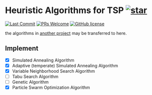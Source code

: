 # Heuristic Algorithms for TSP [![star](https://img.shields.io/github/stars/ZhuYing-CSU/Heuristic-Algorithms-for-TSP?style=social)](https://github.com/ZhuYing-CSU/Heuristic-Algorithms-for-TSP/stargazers)

[![Last Commit](https://img.shields.io/github/last-commit/ZhuYing-CSU/Heuristic-Algorithms-for-TSP)](https://github.com/ZhuYing-CSU/Heuristic-Algorithms-for-TSP)
[![PRs Welcome](https://img.shields.io/badge/PRs-welcome-brightgreen.svg?style=flat-square)](http://makeapullrequest.com)
[![GitHub license](https://img.shields.io/github/license/ZhuYing-CSU/Heuristic-Algorithms-for-TSP?color=blue)](https://github.com/ZhuYing-CSU/Heuristic-Algorithms-for-TSP/blob/main/LICENSE)

the algorithms in [another project](https://github.com/ZhuYing-CSU/Some_VRP_Algorithms) may be transferred to here.

## Implement

- [x] Simulated Annealing Algorithm
- [x] Adaptive (temperate) Simulated Annealing Algorithm
- [x] Variable Neighborhood Search Algorithm
- [ ] Tabu Search Algorithm
- [ ] Genetic Algorithm
- [x] Particle Swarm Optimization Algorithm